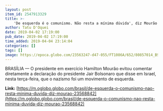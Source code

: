 ```yaml
---
layout: post
item_id: 2547913329
title: >-
    'De esquerda é o comunismo. Não resta a mínima dúvida', diz Mourão
author: Tatu D'Oquei
date: 2019-04-02 17:19:00
pub_date: 2019-04-02 17:19:00
time_added: 2019-04-04 23:14:04
categories: []
tags: []
image: https://epoca.globo.com/23563247-d47-055/FT1086A/652/80857014_BSBBrasiliaBrasil28-01-2019PAO-presidente-em-exercicio-Hamilton-Mourao-sai-d.jpg
---
```


BRASÍLIA — O presidente em exercício Hamilton Mourão evitou comentar diretamente a declaração do presidente Jair Bolsonaro que disse em Israel, nesta terça-feira, que o nazismo foi um movimento de esquerda.

**Link:** [https://m.oglobo.globo.com/brasil/de-esquerda-o-comunismo-nao-resta-minima-duvida-diz-mourao-23568842](https://m.oglobo.globo.com/brasil/de-esquerda-o-comunismo-nao-resta-minima-duvida-diz-mourao-23568842)


